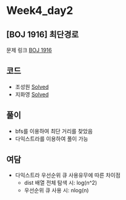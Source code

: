 # Week4_day2

## [BOJ 1916] 최단경로

문제 링크 [BOJ 1916](https://www.acmicpc.net/problem/1916)

## 코드

- 조성원 [Solved](https://github.com/ji3427/300solves/blob/master/JSWww/WEEK4/1916.cpp)
- 지화영 [Solved](https://github.com/ji3427/300solves/blob/master/ji3427/week4/baekjoon_1916.cpp)

## 풀이

- bfs를 이용하여 최단 거리를 찾았음
- 다익스트라를 이용하여 풀이 가능

## 여담

- 다익스트라 우선순위 큐 사용유무에 따른 차이점
    - dist 배열 전체 탐색 시: log(n^2)
    - 우선순위 큐 사용 시: nlog(n)

